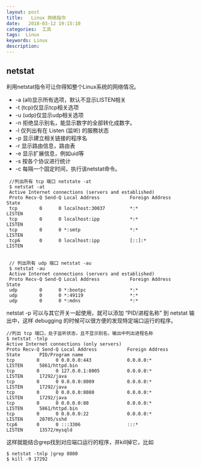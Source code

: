 ```yaml
---
layout: post
title:   Linux 网络指令
date:   2018-03-12 19:15:10
categories:  工具
tags:  Linux
keywords: Linux
description: 
---
```


## netstat

利用netstat指令可让你得知整个Linux系统的网络情况。

* -a (all)显示所有选项，默认不显示LISTEN相关
* -t (tcp)仅显示tcp相关选项
* -u (udp)仅显示udp相关选项
* -n 拒绝显示别名，能显示数字的全部转化成数字。
* -l 仅列出有在 Listen (监听) 的服務状态
* -p 显示建立相关链接的程序名
* -r 显示路由信息，路由表
* -e 显示扩展信息，例如uid等
* -s 按各个协议进行统计
* -c 每隔一个固定时间，执行该netstat命令。


```
 //列出所有 tcp 端口 netstate -at
 $ netstat -at
 Active Internet connections (servers and established)
 Proto Recv-Q Send-Q Local Address           Foreign Address         State
 tcp        0      0 localhost:30037         *:*                     LISTEN
 tcp        0      0 localhost:ipp           *:*                     LISTEN
 tcp        0      0 *:smtp                  *:*                     LISTEN
 tcp6       0      0 localhost:ipp           [::]:*                  LISTEN


 // 列出所有 udp 端口 netstat -au
 $ netstat -au
 Active Internet connections (servers and established)
 Proto Recv-Q Send-Q Local Address           Foreign Address         State
 udp        0      0 *:bootpc                *:*
 udp        0      0 *:49119                 *:*
 udp        0      0 *:mdns                  *:*
```

netstat -p 可以与其它开关一起使用，就可以添加 “PID/进程名称” 到 netstat 输出中，这样 debugging 的时候可以很方便的发现特定端口运行的程序。
```
//列出 tcp 端口，处于监听状态，且不显示别名，输出中列出进程名称
$ netstat -tnlp
Active Internet connections (only servers)
Proto Recv-Q Send-Q Local Address           Foreign Address         State       PID/Program name    
tcp        0      0 0.0.0.0:443             0.0.0.0:*               LISTEN      5861/httpd.bin      
tcp        0      0 127.0.0.1:8005          0.0.0.0:*               LISTEN      17292/java          
tcp        0      0 0.0.0.0:8009            0.0.0.0:*               LISTEN      17292/java         
tcp        0      0 0.0.0.0:8080            0.0.0.0:*               LISTEN      17292/java          
tcp        0      0 0.0.0.0:80              0.0.0.0:*               LISTEN      5861/httpd.bin      
tcp        0      0 0.0.0.0:22              0.0.0.0:*               LISTEN      28705/sshd         
tcp6       0      0 :::3306                 :::*                    LISTEN      13572/mysqld        
```
这样就能结合grep找到对应端口运行的程序，并kill掉它，比如
```
$ netstat -tnlp |grep 8080
$ kill -9 17292
```

